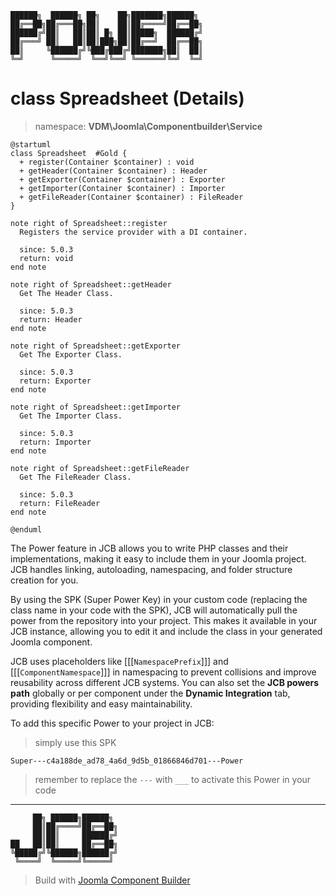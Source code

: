 ```
██████╗  ██████╗ ██╗    ██╗███████╗██████╗
██╔══██╗██╔═══██╗██║    ██║██╔════╝██╔══██╗
██████╔╝██║   ██║██║ █╗ ██║█████╗  ██████╔╝
██╔═══╝ ██║   ██║██║███╗██║██╔══╝  ██╔══██╗
██║     ╚██████╔╝╚███╔███╔╝███████╗██║  ██║
╚═╝      ╚═════╝  ╚══╝╚══╝ ╚══════╝╚═╝  ╚═╝
```
# class Spreadsheet (Details)
> namespace: **VDM\Joomla\Componentbuilder\Service**

```uml
@startuml
class Spreadsheet  #Gold {
  + register(Container $container) : void
  + getHeader(Container $container) : Header
  + getExporter(Container $container) : Exporter
  + getImporter(Container $container) : Importer
  + getFileReader(Container $container) : FileReader
}

note right of Spreadsheet::register
  Registers the service provider with a DI container.

  since: 5.0.3
  return: void
end note

note right of Spreadsheet::getHeader
  Get The Header Class.

  since: 5.0.3
  return: Header
end note

note right of Spreadsheet::getExporter
  Get The Exporter Class.

  since: 5.0.3
  return: Exporter
end note

note right of Spreadsheet::getImporter
  Get The Importer Class.

  since: 5.0.3
  return: Importer
end note

note right of Spreadsheet::getFileReader
  Get The FileReader Class.

  since: 5.0.3
  return: FileReader
end note
 
@enduml
```

The Power feature in JCB allows you to write PHP classes and their implementations, making it easy to include them in your Joomla project. JCB handles linking, autoloading, namespacing, and folder structure creation for you.

By using the SPK (Super Power Key) in your custom code (replacing the class name in your code with the SPK), JCB will automatically pull the power from the repository into your project. This makes it available in your JCB instance, allowing you to edit it and include the class in your generated Joomla component.

JCB uses placeholders like [[[`NamespacePrefix`]]] and [[[`ComponentNamespace`]]] in namespacing to prevent collisions and improve reusability across different JCB systems. You can also set the **JCB powers path** globally or per component under the **Dynamic Integration** tab, providing flexibility and easy maintainability.

To add this specific Power to your project in JCB:

> simply use this SPK
```
Super---c4a188de_ad78_4a6d_9d5b_01866846d701---Power
```
> remember to replace the `---` with `___` to activate this Power in your code

---
```
     ██╗ ██████╗██████╗
     ██║██╔════╝██╔══██╗
     ██║██║     ██████╔╝
██   ██║██║     ██╔══██╗
╚█████╔╝╚██████╗██████╔╝
 ╚════╝  ╚═════╝╚═════╝
```
> Build with [Joomla Component Builder](https://git.vdm.dev/joomla/Component-Builder)

